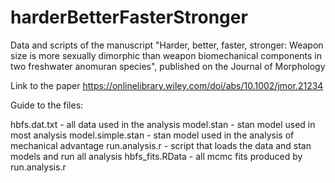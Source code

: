 # harderBetterFasterStronger
Data and scripts of the manuscript "Harder, better, faster, stronger: Weapon size is more sexually dimorphic than weapon biomechanical components in two freshwater anomuran species", published on the Journal of Morphology

Link to the paper
https://onlinelibrary.wiley.com/doi/abs/10.1002/jmor.21234

Guide to the files:

hbfs.dat.txt - all data used in the analysis
model.stan - stan model used in most analysis
model.simple.stan - stan model used in the analysis of mechanical advantage
run.analysis.r - script that loads the data and stan models and run all analysis
hbfs_fits.RData - all mcmc fits produced by run.analysis.r
